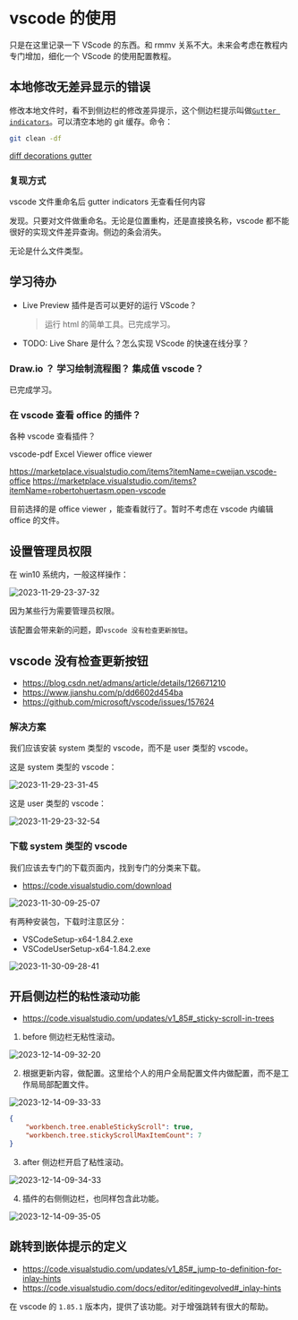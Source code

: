 # vscode 的使用

只是在这里记录一下 VScode 的东西。和 rmmv 关系不大。未来会考虑在教程内专门增加，细化一个 VScode 的使用配置教程。

## 本地修改无差异显示的错误

修改本地文件时，看不到侧边栏的修改差异提示，这个侧边栏提示叫做[`Gutter indicators`](https://code.visualstudio.com/docs/sourcecontrol/overview#_gutter-indicators)。可以清空本地的 git 缓存。命令：

```bash
git clean -df
```

[diff decorations gutter](https://hjk.life/posts/vscode-git-gutter/)

### 复现方式

vscode 文件重命名后 gutter indicators 无查看任何内容

发现。只要对文件做重命名。无论是位置重构，还是直接换名称，vscode 都不能很好的实现文件差异查询。侧边的条会消失。

无论是什么文件类型。

## 学习待办

- Live Preview 插件是否可以更好的运行 VScode？

  > 运行 html 的简单工具。已完成学习。

- TODO: Live Share 是什么？怎么实现 VScode 的快速在线分享？

### Draw.io ？ 学习绘制流程图？ 集成值 vscode？

已完成学习。

### 在 vscode 查看 office 的插件？

各种 vscode 查看插件？

vscode-pdf
Excel Viewer
office viewer

https://marketplace.visualstudio.com/items?itemName=cweijan.vscode-office
https://marketplace.visualstudio.com/items?itemName=robertohuertasm.open-vscode

目前选择的是 office viewer ，能查看就行了。暂时不考虑在 vscode 内编辑 office 的文件。

## 设置管理员权限

在 win10 系统内，一般这样操作：

![2023-11-29-23-37-32](https://cdn.jsdelivr.net/gh/ruan-cat/img-store/img/2023-11-29-23-37-32.png)

因为某些行为需要管理员权限。

该配置会带来新的问题，即`vscode 没有检查更新按钮`。

## vscode 没有检查更新按钮

- https://blog.csdn.net/admans/article/details/126671210
- https://www.jianshu.com/p/dd6602d454ba
- https://github.com/microsoft/vscode/issues/157624

### 解决方案

我们应该安装 system 类型的 vscode，而不是 user 类型的 vscode。

这是 system 类型的 vscode：

![2023-11-29-23-31-45](https://cdn.jsdelivr.net/gh/ruan-cat/img-store/img/2023-11-29-23-31-45.png)

这是 user 类型的 vscode：

![2023-11-29-23-32-54](https://cdn.jsdelivr.net/gh/ruan-cat/img-store/img/2023-11-29-23-32-54.png)

### 下载 system 类型的 vscode

我们应该去专门的下载页面内，找到专门的分类来下载。

- https://code.visualstudio.com/download

![2023-11-30-09-25-07](https://cdn.jsdelivr.net/gh/ruan-cat/img-store/img/2023-11-30-09-25-07.png)

有两种安装包，下载时注意区分：

- VSCodeSetup-x64-1.84.2.exe
- VSCodeUserSetup-x64-1.84.2.exe

![2023-11-30-09-28-41](https://cdn.jsdelivr.net/gh/ruan-cat/img-store/img/2023-11-30-09-28-41.png)

## 开启侧边栏的`粘性滚动功能`

- https://code.visualstudio.com/updates/v1_85#_sticky-scroll-in-trees

1. before 侧边栏无粘性滚动。

![2023-12-14-09-32-20](https://cdn.jsdelivr.net/gh/ruan-cat/img-store/img/2023-12-14-09-32-20.png)

2. 根据更新内容，做配置。这里给个人的用户全局配置文件内做配置，而不是工作局局部配置文件。

![2023-12-14-09-33-33](https://cdn.jsdelivr.net/gh/ruan-cat/img-store/img/2023-12-14-09-33-33.png)

```json
{
	"workbench.tree.enableStickyScroll": true,
	"workbench.tree.stickyScrollMaxItemCount": 7
}
```

3. after 侧边栏开启了粘性滚动。

![2023-12-14-09-34-33](https://cdn.jsdelivr.net/gh/ruan-cat/img-store/img/2023-12-14-09-34-33.png)

4. 插件的右侧侧边栏，也同样包含此功能。

![2023-12-14-09-35-05](https://cdn.jsdelivr.net/gh/ruan-cat/img-store/img/2023-12-14-09-35-05.png)

## 跳转到嵌体提示的定义

- https://code.visualstudio.com/updates/v1_85#_jump-to-definition-for-inlay-hints
- https://code.visualstudio.com/docs/editor/editingevolved#_inlay-hints

在 vscode 的 `1.85.1` 版本内，提供了该功能。对于增强跳转有很大的帮助。
